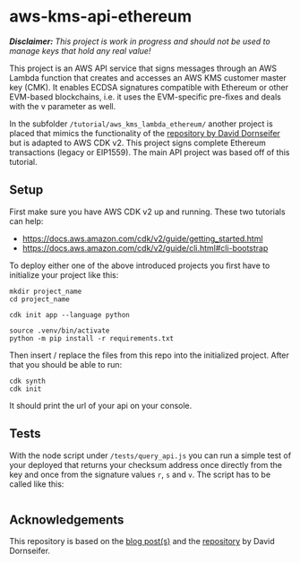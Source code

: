 # aws-kms-api-ethereum

***Disclaimer:** This project is work in progress and should not be used to manage keys that hold any real value!*

This project is an AWS API service that signs messages through an AWS Lambda function that creates and accesses an AWS KMS customer master key (CMK). It enables ECDSA signatures compatible with Ethereum or other EVM-based blockchains, i.e. it uses the EVM-specific pre-fixes and deals with the v parameter as well. 

In the subfolder `/tutorial/aws_kms_lambda_ethereum/` another project is placed that mimics the functionality of the [repository by David Dornseifer](https://github.com/aws-samples/aws-kms-ethereum-accounts) but is adapted to AWS CDK v2. This project signs complete Ethereum transactions (legacy or EIP1559). The main API project was based off of this tutorial.


## Setup

First make sure you have AWS CDK v2 up and running. These two tutorials can help: 

- https://docs.aws.amazon.com/cdk/v2/guide/getting_started.html
- https://docs.aws.amazon.com/cdk/v2/guide/cli.html#cli-bootstrap

To deploy either one of the above introduced projects you first have to initialize your project like this:

```
mkdir project_name
cd project_name

cdk init app --language python

source .venv/bin/activate 
python -m pip install -r requirements.txt
```

Then insert / replace the files from this repo into the initialized project. After that you should be able to run: 

```
cdk synth
cdk init
```

It should print the url of your api on your console. 

## Tests

With the node script under `/tests/query_api.js` you can run a simple test of your deployed that returns your checksum address once directly from the key and once from the signature values `r`, `s` and `v`. The script has to be called like this:

```

```

## Acknowledgements

This repository is based on the [blog post(s)](https://aws.amazon.com/de/blogs/database/part1-use-aws-kms-to-securely-manage-ethereum-accounts/) and the [repository](https://github.com/aws-samples/aws-kms-ethereum-accounts) by David Dornseifer.
